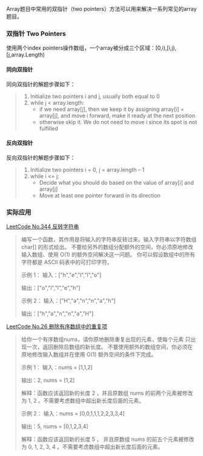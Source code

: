 

Array题目中常用的双指针（two pointers）方法可以用来解决一系列常见的array题目。

### 双指针 Two Pointers
使用两个index pointers操作数组，一个array被分成三个区域：[0,i),[i,j),[j,array.Length)
 
#### 同向双指针

同向双指针的解题步骤如下：
> 1.  Initialize two pointers i and j, usually both equal to 0
> 2.  while j < array.length:
>     -   if we need array[j], then we keep it by assigning array[i] = array[j], and move i forward, make it ready at the next position
>     -   otherwise skip it. We do not need to move i since its spot is not fulfilled

#### 反向双指针

 反向双指针的解题步骤如下：
> 1.  Initialize two pointers i = 0, j = array.length – 1
> 2.  while i <= j:
>     -   Decide what you should do based on the value of array[i] and array[j]
>     -   Move at least one pointer forward in its direction

### 实际应用
[LeetCode No.344 反转字符串](https://leetcode-cn.com/problems/reverse-string/)

> 编写一个函数，其作用是将输入的字符串反转过来。输入字符串以字符数组 char[] 的形式给出。
> 不要给另外的数组分配额外的空间，你必须原地修改输入数组、使用 O(1) 的额外空间解决这一问题。 你可以假设数组中的所有字符都是 ASCII
> 码表中的可打印字符。
> 
> 示例 1： 
> 输入：["h","e","l","l","o"]
> 
> 输出：["o","l","l","e","h"]
> 
> 示例 2： 
> 输入：["H","a","n","n","a","h"] 
> 
> 输出：["h","a","n","n","a","H"]

[LeetCode No.26 删除有序数组中的重复项](https://leetcode-cn.com/problems/remove-element/)

> 给你一个有序数组nums，请你原地删除重复出现的元素，使每个元素 只出现一次，返回删除后数组的新长度。
> 不要使用额外的数组空间，你必须在原地修改输入数组并在使用 O(1) 额外空间的条件下完成。
> 
> 示例 1：
> 输入：nums = [1,1,2] 
> 
> 输出：2, nums = [1,2] 
> 
> 解释：函数应该返回新的长度 2 ，并且原数组 nums 的前两个元素被修改为 1, 2 。不需要考虑数组中超出新长度后面的元素。
> 
> 示例 2：
> 输入：nums = [0,0,1,1,1,2,2,3,3,4] 
> 
> 输出：5, nums = [0,1,2,3,4]
> 
> 解释：函数应该返回新的长度 5 ， 并且原数组 nums 的前五个元素被修改为 0, 1, 2, 3, 4 。不需要考虑数组中超出新长度后面的元素。
